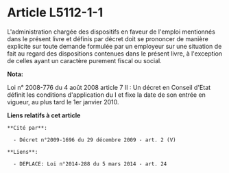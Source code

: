 # Article L5112-1-1

L'administration chargée des dispositifs en faveur de l'emploi mentionnés dans le présent livre et définis par décret doit se
prononcer de manière explicite sur toute demande formulée par un employeur sur une situation de fait au regard des
dispositions contenues dans le présent livre, à l'exception de celles ayant un caractère purement fiscal ou social.

**Nota:**

Loi n° 2008-776 du 4 août 2008 article 7 II : Un décret en Conseil d'Etat définit les conditions d'application du I et fixe
la date de son entrée en vigueur, au plus tard le 1er janvier 2010.

**Liens relatifs à cet article**

	**Cité par**:

	  - Décret n°2009-1696 du 29 décembre 2009 - art. 2 (V)

	**Liens**:

	  - DEPLACE: Loi n°2014-288 du 5 mars 2014 - art. 24
